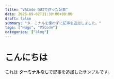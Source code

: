 ```yaml
---
title: "VSCode GUIで作った記事"
date: 2025-09-02T11:30:00+09:00
draft: false
summary: "ターミナルを使わずに記事を追加しました。"
tags: ["Hugo", "VSCode"]
categories: ["blog"]
---
```


# こんにちは
これは **ターミナルなし**で記事を追加したサンプルです。
